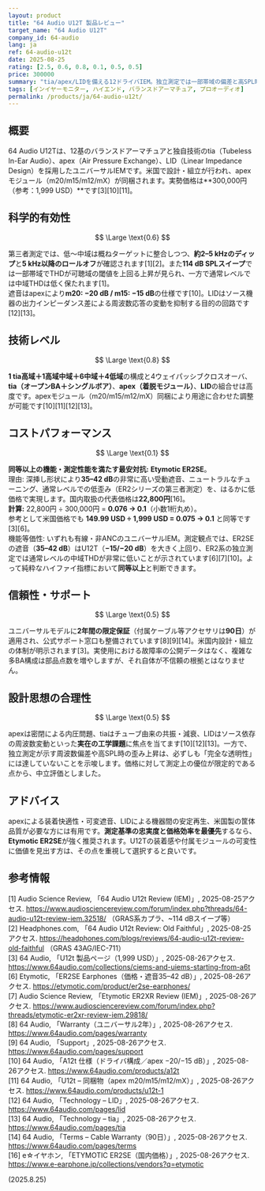 ```yaml
---
layout: product
title: "64 Audio U12T 製品レビュー"
target_name: "64 Audio U12T"
company_id: 64-audio
lang: ja
ref: 64-audio-u12t
date: 2025-08-25
rating: [2.5, 0.6, 0.8, 0.1, 0.5, 0.5]
price: 300000
summary: "tia/apex/LIDを備える12ドライバIEM。独立測定では一部帯域の偏差と高SPL時の歪み上昇が確認され、300,000円ではコストパフォーマンスが極めて低い一方、設計自体は合理的です。"
tags: [インイヤーモニター, ハイエンド, バランスドアーマチュア, プロオーディオ]
permalink: /products/ja/64-audio-u12t/
---
```

## 概要

64 Audio U12Tは、12基のバランスドアーマチュアと独自技術のtia（Tubeless In-Ear Audio）、apex（Air Pressure Exchange）、LID（Linear Impedance Design）を採用したユニバーサルIEMです。米国で設計・組立が行われ、apexモジュール（m20/m15/m12/mX）が同梱されます。実勢価格は**300,000円（参考：1,999 USD）**です[3][10][11]。

## 科学的有効性

$$ \Large \text{0.6} $$

第三者測定では、低〜中域は概ねターゲットに整合しつつ、**約2–5 kHzのディップ**と**5 kHz以降のロールオフ**が確認されます[1][2]。また**114 dB SPLスイープ**では一部帯域でTHDが可聴域の閾値を上回る上昇が見られ、一方で通常レベルでは中域THDは低く保たれます[1]。  
遮音はapexにより**m20: −20 dB / m15: −15 dB**の仕様です[10]。LIDはソース機器の出力インピーダンス差による周波数応答の変動を抑制する目的の回路です[12][13]。

## 技術レベル

$$ \Large \text{0.8} $$

**1 tia高域＋1高域中域＋6中域＋4低域**の構成と4ウェイパッシブクロスオーバ、**tia（オープンBA＋シングルボア）**、**apex（着脱モジュール）**、**LID**の組合せは高度です。apexモジュール（m20/m15/m12/mX）同梱により用途に合わせた調整が可能です[10][11][12][13]。

## コストパフォーマンス

$$ \Large \text{0.1} $$

**同等以上の機能・測定性能を満たす最安対抗:** **Etymotic ER2SE**。  
理由: 深挿し形状により**35–42 dB**の非常に高い受動遮音、ニュートラルなチューニング、通常レベルでの低歪み（ER2シリーズの第三者測定）を、はるかに低価格で実現します。国内取扱の代表価格は**22,800円**[16]。  
**計算:** 22,800円 ÷ 300,000円 = **0.076 → 0.1**（小数1桁丸め）。  
参考として米国価格でも **149.99 USD ÷ 1,999 USD = 0.075 → 0.1** と同等です[3][6]。  
機能等価性: いずれも有線・非ANCのユニバーサルIEM。測定観点では、ER2SEの遮音（**35–42 dB**）はU12T（**−15/−20 dB**）を大きく上回り、ER2系の独立測定では通常レベルの中域THDが非常に低いことが示されています[6][7][10]。よって純粋なハイファイ指標において**同等以上**と判断できます。

## 信頼性・サポート

$$ \Large \text{0.5} $$

ユニバーサルモデルに**2年間の限定保証**（付属ケーブル等アクセサリは**90日**）が適用され、公式サポート窓口も整備されています[8][9][14]。米国内設計・組立の体制が明示されます[3]。実使用における故障率の公開データはなく、複雑な多BA構成は部品点数を増やしますが、それ自体が不信頼の根拠とはなりません。

## 設計思想の合理性

$$ \Large \text{0.5} $$

apexは密閉による内圧問題、tiaはチューブ由来の共振・減衰、LIDはソース依存の周波数変動といった**実在の工学課題**に焦点を当てます[10][12][13]。一方で、独立測定が示す周波数偏差や高SPL時の歪み上昇は、必ずしも「完全な透明性」には達していないことを示唆します。価格に対して測定上の優位が限定的である点から、中立評価としました。

## アドバイス

apexによる装着快適性・可変遮音、LIDによる機器間の安定再生、米国製の筐体品質が必要な方には有用です。**測定基準の忠実度と価格効率を最優先**するなら、**Etymotic ER2SE**が強く推奨されます。U12Tの装着感や付属モジュールの可変性に価値を見出す方は、その点を重視して選択すると良いです。

## 参考情報

[1] Audio Science Review, 「64 Audio U12t Review (IEM)」, 2025-08-25アクセス. https://www.audiosciencereview.com/forum/index.php?threads/64-audio-u12t-review-iem.32518/ （GRAS系カプラ、~114 dBスイープ等）  
[2] Headphones.com, 「64 Audio U12t Review: Old Faithful」, 2025-08-25アクセス. https://headphones.com/blogs/reviews/64-audio-u12t-review-old-faithful （GRAS 43AG/IEC-711）  
[3] 64 Audio, 「U12t 製品ページ（1,999 USD）」, 2025-08-26アクセス. https://www.64audio.com/collections/ciems-and-uiems-starting-from-a6t  
[6] Etymotic, 「ER2SE Earphones（価格・遮音35–42 dB）」, 2025-08-26アクセス. https://etymotic.com/product/er2se-earphones/  
[7] Audio Science Review, 「Etymotic ER2XR Review (IEM)」, 2025-08-26アクセス. https://www.audiosciencereview.com/forum/index.php?threads/etymotic-er2xr-review-iem.29818/  
[8] 64 Audio, 「Warranty（ユニバーサル2年）」, 2025-08-26アクセス. https://www.64audio.com/pages/warranty  
[9] 64 Audio, 「Support」, 2025-08-26アクセス. https://www.64audio.com/pages/support  
[10] 64 Audio, 「A12t 仕様（ドライバ構成／apex −20/−15 dB）」, 2025-08-26アクセス. https://www.64audio.com/products/a12t  
[11] 64 Audio, 「U12t – 同梱物（apex m20/m15/m12/mX）」, 2025-08-26アクセス. https://www.64audio.com/products/u12t-1  
[12] 64 Audio, 「Technology – LID」, 2025-08-26アクセス. https://www.64audio.com/pages/lid  
[13] 64 Audio, 「Technology – tia」, 2025-08-26アクセス. https://www.64audio.com/pages/tia  
[14] 64 Audio, 「Terms – Cable Warranty（90日）」, 2025-08-26アクセス. https://www.64audio.com/pages/terms  
[16] e☆イヤホン, 「ETYMOTIC ER2SE（国内価格）」, 2025-08-26アクセス. https://www.e-earphone.jp/collections/vendors?q=etymotic

(2025.8.25)

